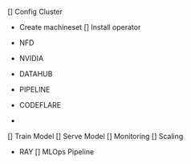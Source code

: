 [] Config Cluster
* Create machineset
[] Install operator

* NFD
* NVIDIA
* DATAHUB
* PIPELINE


* CODEFLARE
* 
[] Train Model
[] Serve Model
[] Monitoring
[] Scaling
* RAY
[] MLOps Pipeline
